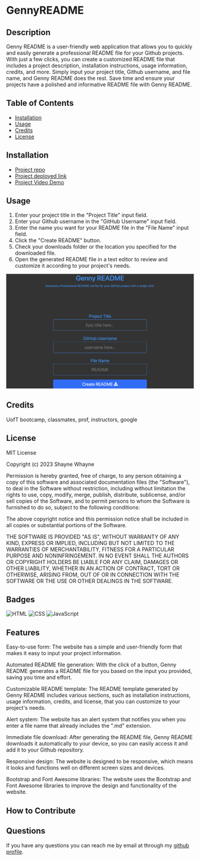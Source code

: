 # GennyREADME

## Description

Genny README is a user-friendly web application that allows you to quickly and easily generate a professional README file for your Github projects. With just a few clicks, you can create a customized README file that includes a project description, installation instructions, usage information, credits, and more. Simply input your project title, Github username, and file name, and Genny README does the rest. Save time and ensure your projects have a polished and informative README file with Genny README.

## Table of Contents

- [Installation](#installation)
- [Usage](#usage)
- [Credits](#credits)
- [License](#license)

## Installation

- [Project repo](https://github.com/shaynefw/GennyREADME)
- [Project deployed link](https://shaynefw.github.io/GennyREADME/)
- [Project Video Demo]()

## Usage

1. Enter your project title in the "Project Title" input field.
2. Enter your Github username in the "GitHub Username" input field.
3. Enter the name you want for your README file in the "File Name" input field.
4. Click the "Create README" button.
5. Check your downloads folder or the location you specified for the downloaded file.
6. Open the generated README file in a text editor to review and customize it according to your project's needs.

![screenShot](./assets/images/gennySS.png)

## Credits

UofT bootcamp, classmates, prof, instructors, google

## License

MIT License

Copyright (c) 2023 Shayne Whayne

Permission is hereby granted, free of charge, to any person obtaining a copy
of this software and associated documentation files (the "Software"), to deal
in the Software without restriction, including without limitation the rights
to use, copy, modify, merge, publish, distribute, sublicense, and/or sell
copies of the Software, and to permit persons to whom the Software is
furnished to do so, subject to the following conditions:

The above copyright notice and this permission notice shall be included in all
copies or substantial portions of the Software.

THE SOFTWARE IS PROVIDED "AS IS", WITHOUT WARRANTY OF ANY KIND, EXPRESS OR
IMPLIED, INCLUDING BUT NOT LIMITED TO THE WARRANTIES OF MERCHANTABILITY,
FITNESS FOR A PARTICULAR PURPOSE AND NONINFRINGEMENT. IN NO EVENT SHALL THE
AUTHORS OR COPYRIGHT HOLDERS BE LIABLE FOR ANY CLAIM, DAMAGES OR OTHER
LIABILITY, WHETHER IN AN ACTION OF CONTRACT, TORT OR OTHERWISE, ARISING FROM,
OUT OF OR IN CONNECTION WITH THE SOFTWARE OR THE USE OR OTHER DEALINGS IN THE
SOFTWARE.

## Badges

![HTML](https://img.shields.io/badge/HTML-35.8%25-orange)
![CSS](https://img.shields.io/badge/CSS-11.7%25-blue)
![JavaScript](https://img.shields.io/badge/JavaScript-52.5%25-yellow)

## Features

Easy-to-use form: The website has a simple and user-friendly form that makes it easy to input your project information.

Automated README file generation: With the click of a button, Genny README generates a README file for you based on the input you provided, saving you time and effort.

Customizable README template: The README template generated by Genny README includes various sections, such as installation instructions, usage information, credits, and license, that you can customize to your project's needs.

Alert system: The website has an alert system that notifies you when you enter a file name that already includes the ".md" extension.

Immediate file download: After generating the README file, Genny README downloads it automatically to your device, so you can easily access it and add it to your Github repository.

Responsive design: The website is designed to be responsive, which means it looks and functions well on different screen sizes and devices.

Bootstrap and Font Awesome libraries: The website uses the Bootstrap and Font Awesome libraries to improve the design and functionality of the website.

## How to Contribute

## Questions

If you have any questions you can reach me by email at through my [github profile](https://github.com/shaynefw).
  